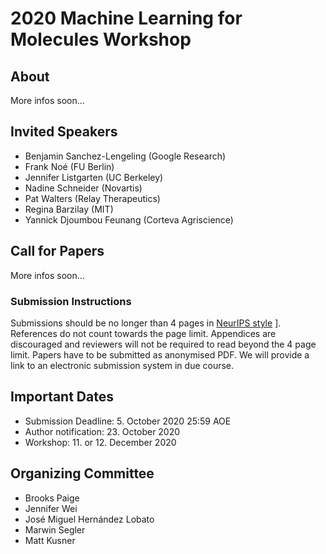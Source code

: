 # 2020 Machine Learning for Molecules Workshop

## About

More infos soon...

## Invited Speakers

- Benjamin Sanchez-Lengeling (Google Research)
- Frank Noé (FU Berlin)
- Jennifer Listgarten (UC Berkeley)
- Nadine Schneider (Novartis)
- Pat Walters (Relay Therapeutics)
- Regina Barzilay (MIT)
- Yannick Djoumbou Feunang (Corteva Agriscience)

## Call for Papers

More infos soon...


### Submission Instructions
Submissions should be no longer than 4 pages in [NeurIPS style](https://neurips.cc/Conferences/2020/PaperInformation/StyleFiles)
]. References do not count towards the page limit. Appendices are discouraged and reviewers will not be required to read beyond the 4 page limit. Papers have to be submitted as anonymised PDF. 
We will provide a link to an electronic submission system in due course.



## Important Dates
- Submission Deadline: 5. October 2020 25:59 AOE
- Author notification: 23. October 2020
- Workshop: 11. or 12. December 2020


## Organizing Committee

- Brooks Paige
- Jennifer Wei
- José Miguel Hernández Lobato
- Marwin Segler
- Matt Kusner

